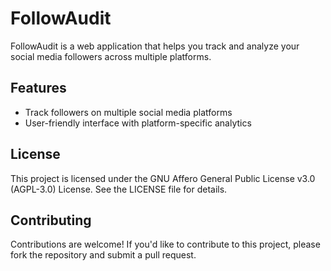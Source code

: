 # FollowAudit

FollowAudit is a web application that helps you track and analyze your social media followers across multiple platforms.

## Features

- Track followers on multiple social media platforms
- User-friendly interface with platform-specific analytics

## License

This project is licensed under the GNU Affero General Public License v3.0 (AGPL-3.0) License. See the LICENSE file for details.

## Contributing

Contributions are welcome! If you'd like to contribute to this project, please fork the repository and submit a pull request.
